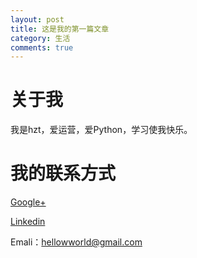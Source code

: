 ```yaml
---
layout: post
title: 这是我的第一篇文章
category: 生活
comments: true
---
```



# 关于我

我是hzt，爱运营，爱Python，学习使我快乐。

# 我的联系方式

[Google+](https://plus.google.com/u/0/103613341551379130613)

[Linkedin](https://www.linkedin.com/in/%E8%87%B4%E9%80%9A-%E9%BB%84-a3b997136/)

Emali：hellowworld@gmail.com　　　
